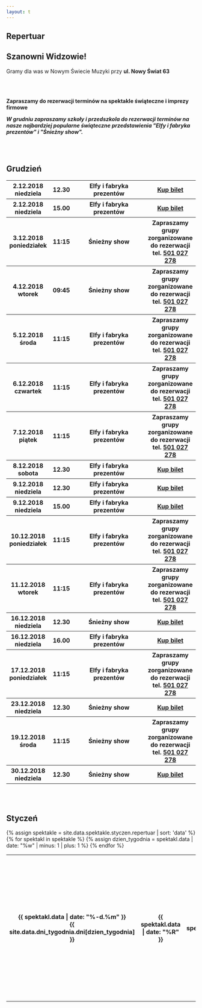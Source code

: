 ```yaml
---
layout: t
---
```


<link rel="stylesheet" href="https://unpkg.com/purecss@0.6.2/build/pure-min.css" integrity="sha384-UQiGfs9ICog+LwheBSRCt1o5cbyKIHbwjWscjemyBMT9YCUMZffs6UqUTd0hObXD" crossorigin="anonymous">

## Repertuar

## Szanowni Widzowie!

Gramy dla was w Nowym Świecie Muzyki przy **ul. Nowy Świat 63**

<br />
<br />

**Zapraszamy do rezerwacji terminów na spektakle świąteczne i imprezy firmowe**
<br />

**_W grudniu zapraszamy szkoły i przedszkola do rezerwacji terminów na nasze najbardziej popularne świąteczne przedstawienia "Elfy i fabryka prezentów" i "Śnieżny show"._**

<br /><br />

## Grudzień

<table class="pure-table pure-table-horizontal">
<tr>
<th>2.12.2018 niedziela</th>
<th>12.30</th>
<th style="width: 40%;">Elfy i fabryka prezentów</th>
<th><a href="https://ewejsciowki.pl/embedded/rezerwacja/127675">Kup bilet</a></th>
</tr>
<tr>
<th>2.12.2018 niedziela</th>
<th>15.00</th>
<th style="width: 40%;">Elfy i fabryka prezentów</th>
<th><a href="https://ewejsciowki.pl/embedded/rezerwacja/127676">Kup bilet</a></th>
</tr>
<tr>
<th>3.12.2018 poniedziałek</th>
<th>11:15</th>
<th style="width: 40%;">Śnieżny show</th>
<th>Zapraszamy grupy zorganizowane do rezerwacji tel. <a href="tel:501027278">501 027 278</a></th>
</tr>
<tr>
<th>4.12.2018 wtorek</th>
<th>09:45</th>
<th style="width: 40%;">Śnieżny show</th>
<th>Zapraszamy grupy zorganizowane do rezerwacji tel. <a href="tel:501027278">501 027 278</a></th>
</tr>
<tr>
<th>5.12.2018 środa</th>
<th>11:15</th>
<th style="width: 40%;">Elfy i fabryka prezentów</th>
<th>Zapraszamy grupy zorganizowane do rezerwacji tel. <a href="tel:501027278">501 027 278</a></th>
</tr>
<tr>
<th>6.12.2018 czwartek</th>
<th>11:15</th>
<th style="width: 40%;">Elfy i fabryka prezentów</th>
<th>Zapraszamy grupy zorganizowane do rezerwacji tel. <a href="tel:501027278">501 027 278</a></th>
</tr>
<tr>
<th>7.12.2018 piątek</th>
<th>11:15</th>
<th style="width: 40%;">Elfy i fabryka prezentów</th>
<th>Zapraszamy grupy zorganizowane do rezerwacji tel. <a href="tel:501027278">501 027 278</a></th>
</tr>
<tr>
<th>8.12.2018 sobota</th>
<th>12.30</th>
<th style="width: 40%;">Elfy i fabryka prezentów</th>
<th><a href="https://ewejsciowki.pl/embedded/rezerwacja/128223">Kup bilet</a></th>
</tr>
<tr>
<th>9.12.2018 niedziela</th>
<th>12.30</th>
<th style="width: 40%;">Elfy i fabryka prezentów</th>
<th><a href="https://ewejsciowki.pl/embedded/rezerwacja/127677">Kup bilet</a></th>
</tr>
<tr>
<th>9.12.2018 niedziela</th>
<th>15.00</th>
<th style="width: 40%;">Elfy i fabryka prezentów</th>
<th><a href="https://ewejsciowki.pl/embedded/rezerwacja/128352">Kup bilet</a></th>
</tr>
<tr>
<th>10.12.2018 poniedziałek</th>
<th>11:15</th>
<th style="width: 40%;">Elfy i fabryka prezentów</th>
<th>Zapraszamy grupy zorganizowane do rezerwacji tel. <a href="tel:501027278">501 027 278</a></th>
</tr>
<tr>
<th>11.12.2018 wtorek</th>
<th>11:15</th>
<th style="width: 40%;">Elfy i fabryka prezentów</th>
<th>Zapraszamy grupy zorganizowane do rezerwacji tel. <a href="tel:501027278">501 027 278</a></th>
</tr>
<tr>
<th>16.12.2018 niedziela</th>
<th>12.30</th>
<th style="width: 40%;">Śnieżny show</th>
<th><a href="https://ewejsciowki.pl/embedded/rezerwacja/127679">Kup bilet</a></th>
</tr>
<tr>
<th>16.12.2018 niedziela</th>
<th>16.00</th>
<th style="width: 40%;">Elfy i fabryka prezentów</th>
<th><a href="https://ewejsciowki.pl/embedded/rezerwacja/128224">Kup bilet</a></th>
</tr>
<tr>
<th>17.12.2018 poniedziałek</th>
<th>11:15</th>
<th style="width: 40%;">Elfy i fabryka prezentów</th>
<th>Zapraszamy grupy zorganizowane do rezerwacji tel. <a href="tel:501027278">501 027 278</a></th>
</tr>
<tr>
<th>23.12.2018 niedziela</th>
<th>12.30</th>
<th style="width: 40%;">Śnieżny show</th>
<th><a href="https://ewejsciowki.pl/embedded/rezerwacja/132009">Kup bilet</a></th>
</tr>
<tr>
<th>19.12.2018 środa</th>
<th>11:15</th>
<th style="width: 40%;">Śnieżny show</th>
<th>Zapraszamy grupy zorganizowane do rezerwacji tel. <a href="tel:501027278">501 027 278</a></th>
</tr>
<tr>
<th>30.12.2018 niedziela</th>
<th>12.30</th>
<th style="width: 40%;">Śnieżny show</th>
<th><a href="https://ewejsciowki.pl/embedded/rezerwacja/127680">Kup bilet</a></th>
</tr>
</table>
<br /><br />

## Styczeń

<table class="pure-table pure-table-horizontal">
{% assign spektakle = site.data.spektakle.styczen.repertuar | sort: 'data' %}
{% for spektakl in spektakle %}
{% assign dzien_tygodnia = spektakl.data | date: "%w" | minus: 1 | plus: 1 %}
<tr>
<th>{{ spektakl.data | date: "%-d.%m" }}<br />{{ site.data.dni_tygodnia.dni[dzien_tygodnia] }}</th>
<th>{{ spektakl.data | date: "%R"  }}</th>
<th style="width: 40%;">{{ spektakl.tytul }}</th>
<th>
{% if dzien_tygodnia == 0 or dzien_tygodnia == 6 %}
{% if spektakl.link == "-" %}
<i>Bilety online wkrótce</i>
{% else %}
<a href="{{ spektakl.link }}">Kup bilet</a>
{% endif %}
{% else %}
Zapraszamy grupy zorganizowane do rezerwacji tel. <a href="tel:501027278">501 027 278</a>
{% endif %}
</th>
</tr>
{% endfor %}
</table>

<style>
.pure-table thead {
background-color: rgba(143, 223, 255, 0.19) !important;
color: #000;
text-align: left;
vertical-align: bottom;
}
</style>

<!-- 	<tr>
<th><strike>10.06.2018 niedziela</strike></th>
<th><strike>12.30</strike></th>
<th><strike>Urodziny Turli-Taja</strike></th>
<th>Spektatkl odwołany</th>
</tr> -->
<!-- 	<tr>
<th>24.06.2018 niedziela</th>
<th>12.30</th>
<th>Calineczka</th>
<th><a href="https://ewejsciowki.pl/embedded/rezerwacja/107628">Kup bilet</a></th>
</tr> -->

<!-- ## Zapraszamy na

## Wielki Bal Karnawałowych Rycerzy i Księżniczek

## już 11.02.2018

### Dzięki Wypożyczalni Kostiumów Maskarada dzieci bęgą mogły przebrać się za swoich ulubionych bohaterów wziąć udział w karnawałowej zabawie prowadzonej przez naszych aktorów

<br />
<br />
<ul class="photos">
<a id="single_image" rel="1000" href='lay/img/bal_big.jpg'><img src="lay/img/bal_small.jpg"/></a>
</ul> -->
